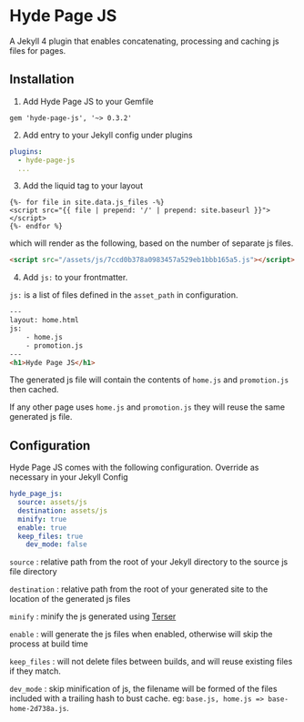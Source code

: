 Hyde Page JS
=============

A Jekyll 4 plugin that enables concatenating, processing and caching js files for pages.


Installation
------------

1. Add Hyde Page JS to your Gemfile

`gem 'hyde-page-js', '~> 0.3.2'`

2. Add entry to your Jekyll config under plugins

```yaml
plugins:
  - hyde-page-js
  ...
```

3. Add the liquid tag to your layout

```liquid
{%- for file in site.data.js_files -%}
<script src="{{ file | prepend: '/' | prepend: site.baseurl }}"></script>
{%- endfor %}
```

which will render as the following, based on the number of separate js files.

```html
<script src="/assets/js/7ccd0b378a0983457a529eb1bbb165a5.js"></script>
```

4. Add `js:` to your frontmatter.

`js:` is a list of files defined in the `asset_path` in configuration.

```html
---
layout: home.html
js:
	- home.js
	- promotion.js
---
<h1>Hyde Page JS</h1>
```

The generated js file will contain the contents of `home.js` and `promotion.js` then cached.

If any other page uses `home.js` and `promotion.js` they will reuse the same generated js file.

Configuration
-------------

Hyde Page JS comes with the following configuration. Override as necessary in your Jekyll Config

```yaml
hyde_page_js:
  source: assets/js
  destination: assets/js
  minify: true
  enable: true
  keep_files: true
	dev_mode: false
```

`source`
: relative path from the root of your Jekyll directory to the source js file directory

`destination`
: relative path from the root of your generated site to the location of the generated js files

`minify`
: minify the js generated using [Terser](https://github.com/ahorek/terser-ruby)

`enable`
: will generate the js files when enabled, otherwise will skip the process at build time

`keep_files`
: will not delete files between builds, and will reuse existing files if they match.

`dev_mode`
: skip minification of js, the filename will be formed of the files included with a trailing hash to bust cache. eg: `base.js, home.js => base-home-2d738a.js`.


